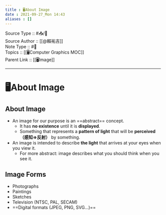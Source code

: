 ```yaml
---
title : 🖥️About Image
date : 2021-09-27_Mon 14:43
aliases : []
---
```

Source Type :: #📥/📄 <br>
Source Author :: [[@賴祐吉]]<br>
Note Type :: #📝 <br>
Topics :: [[🖥️Computer Graphics MOC]]<br>
Parent Link :: [[🖥️Image]]<br>

---
# 🖥️About Image

## About Image
+ An image for our purpose is an ==abstract== concept.
	- It has **no existence** until it is **displayed**.
	- Something that represents a **pattern of light** that will be **perceived（感知=>反射）** by something.
+ An image is intended to describe **the light** that arrives at your eyes when you view it.
	- For more abstract: image describes what you should think when you see it.

## Image Forms
+ Photographs
+ Paintings
+ Sketches
+ Television (NTSC, PAL, SECAM)
+ ==Digital formats (JPEG, PNG, SVG...)==